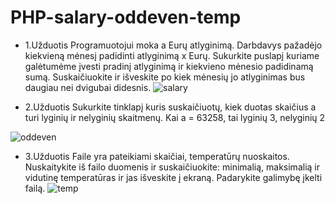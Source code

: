 # PHP-salary-oddeven-temp 
- 1.Užduotis
Programuotojui moka a Eurų atlyginimą. Darbdavys pažadėjo kiekvieną mėnesį padidinti atlyginimą x Eurų. Sukurkite puslapį kuriame galėtumėme įvesti pradinį atlyginimą ir kiekvieno mėnesio padidinamą sumą. Suskaičiuokite ir išveskite po kiek mėnesių jo atlyginimas bus daugiau nei dvigubai didesnis.
![salary](https://user-images.githubusercontent.com/106965421/186417113-cde01cff-ead4-4c9a-8546-ed3ece994723.png)

- 2.Užduotis
Sukurkite tinklapį kuris suskaičiuotų, kiek duotas skaičius a turi lyginių ir nelyginių skaitmenų. Kai a = 63258, tai lyginių 3, nelyginių 2

![oddeven](https://user-images.githubusercontent.com/106965421/186417285-a3bce6ec-3f62-4937-adfa-2994107f0082.png)

- 3.Užduotis
Faile yra pateikiami skaičiai, temperatūrų nuoskaitos. Nuskaitykite iš failo duomenis ir suskaičiuokite: minimalią, maksimalią ir vidutinę temperatūras ir jas išveskite į ekraną.  Padarykite galimybę įkelti failą.
![temp](https://user-images.githubusercontent.com/106965421/186417345-cbc3e431-ccfd-4ea5-bffc-88f6b67d11a6.png)

